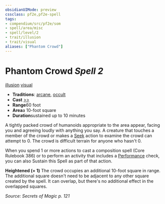 ```yaml
---
obsidianUIMode: preview
cssclass: pf2e,pf2e-spell
tags:
- compendium/src/pf2e/som
- spell/area/misc
- spell/level/2
- trait/illusion
- trait/visual
aliases: ["Phantom Crowd"]
---
```

# Phantom Crowd *Spell 2*   
[illusion](../../rules/traits/illusion.md)  [visual](../../rules/traits/visual.md)  

- **Traditions**: [arcane](../../rules/traits/arcane.md), [occult](../../rules/traits/occult.md)
- **Cast** [>>](../../rules/core-rulebook/chapter-9-playing-the-game.md#Actions "Two-Action") 
- **Range**60 foot
- **Area**a 10-foot square
- **Duration**sustained up to 10 minutes

A tightly packed crowd of humanoids appropriate to the area appear, facing you and agreeing loudly with anything you say. A creature that touches a member of the crowd or makes a [Seek](../../rules/actions/seek.md) action to examine the crowd can attempt to 0. The crowd is difficult terrain for anyone who hasn't 0.

When you spend 1 or more actions to cast a composition spell (Core Rulebook 386) or to perform an activity that includes a [Performance](../skills.md#Performance) check, you can also Sustain this Spell as part of that action.

**Heightened (+ 1)** The crowd occupies an additional 10-foot square in range. The additional square doesn't need to be adjacent to any other square created by the spell. It can overlap, but there's no additional effect in the overlapped squares.

*Source: Secrets of Magic p. 121*